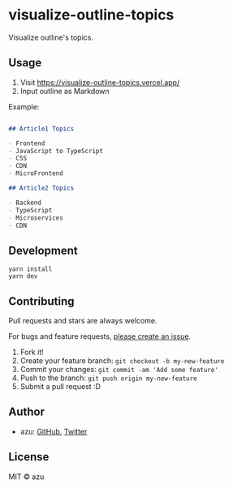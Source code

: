 # visualize-outline-topics

Visualize outline's topics.

## Usage

1. Visit <https://visualize-outline-topics.vercel.app/>
2. Input outline as Markdown

Example:

```markdown

## Article1 Topics

- Frontend
- JavaScript to TypeScript
- CSS
- CDN
- MicroFrontend

## Article2 Topics

- Backend
- TypeScript
- Microservices
- CDN
```

## Development

    yarn install
    yarn dev

## Contributing

Pull requests and stars are always welcome.

For bugs and feature requests, [please create an issue](https://github.com/azu/visualize-outline-topics/issues).

1. Fork it!
2. Create your feature branch: `git checkout -b my-new-feature`
3. Commit your changes: `git commit -am 'Add some feature'`
4. Push to the branch: `git push origin my-new-feature`
5. Submit a pull request :D

## Author

- azu: [GitHub](https://github.com/azu), [Twitter](https://twitter.com/azu_re)

## License

MIT © azu
